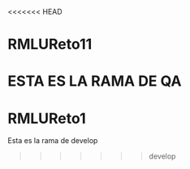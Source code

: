<<<<<<< HEAD
# RMLUReto11
ESTA ES LA RAMA DE QA
=======
# RMLUReto1
Esta es la rama de develop
>>>>>>> develop
